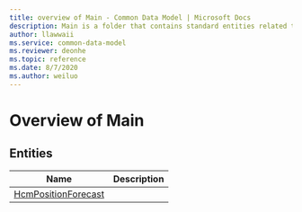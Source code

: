 ```yaml
---
title: overview of Main - Common Data Model | Microsoft Docs
description: Main is a folder that contains standard entities related to the Common Data Model.
author: llawwaii
ms.service: common-data-model
ms.reviewer: deonhe
ms.topic: reference
ms.date: 8/7/2020
ms.author: weiluo
---
```


# Overview of Main


## Entities

|Name|Description|
|---|---|
|[HcmPositionForecast](HcmPositionForecast.md)||
